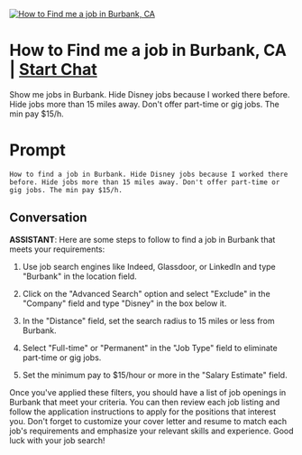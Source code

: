 
[![How to Find me a job in Burbank, CA](https://flow-prompt-covers.s3.us-west-1.amazonaws.com/icon/minimalist/mini_8.png)](https://gptcall.net/chat.html?data=%7B%22contact%22%3A%7B%22id%22%3A%22ae1nS1Cd9OajkG2FYqiII%22%2C%22flow%22%3Atrue%7D%7D)
# How to Find me a job in Burbank, CA | [Start Chat](https://gptcall.net/chat.html?data=%7B%22contact%22%3A%7B%22id%22%3A%22ae1nS1Cd9OajkG2FYqiII%22%2C%22flow%22%3Atrue%7D%7D)
Show me jobs in Burbank. Hide Disney jobs because I worked there before. Hide jobs more than 15 miles away. Don't offer part-time or gig jobs. The min pay $15/h.

# Prompt

```
How to find a job in Burbank. Hide Disney jobs because I worked there before. Hide jobs more than 15 miles away. Don't offer part-time or gig jobs. The min pay $15/h.
```

## Conversation

**ASSISTANT**: Here are some steps to follow to find a job in Burbank that meets your requirements:



1. Use job search engines like Indeed, Glassdoor, or LinkedIn and type "Burbank" in the location field.

2. Click on the "Advanced Search" option and select "Exclude" in the "Company" field and type "Disney" in the box below it.

3. In the "Distance" field, set the search radius to 15 miles or less from Burbank.

4. Select "Full-time" or "Permanent" in the "Job Type" field to eliminate part-time or gig jobs.

5. Set the minimum pay to $15/hour or more in the "Salary Estimate" field.



Once you've applied these filters, you should have a list of job openings in Burbank that meet your criteria. You can then review each job listing and follow the application instructions to apply for the positions that interest you. Don't forget to customize your cover letter and resume to match each job's requirements and emphasize your relevant skills and experience. Good luck with your job search!


